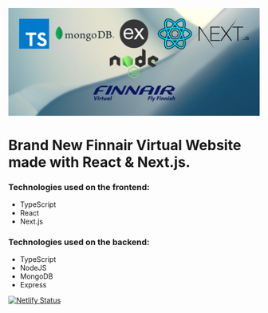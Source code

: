 ![banner](./client/images/ayv-site-banner.png)

# Brand New Finnair Virtual Website made with React & Next.js.

### Technologies used on the frontend:
* TypeScript
* React
* Next.js

### Technologies used on the backend:
* TypeScript
* NodeJS
* MongoDB
* Express

[![Netlify Status](https://api.netlify.com/api/v1/badges/627a9045-e582-421e-86e3-b883e24f03db/deploy-status)](https://app.netlify.com/sites/ayv-dev/deploys)
